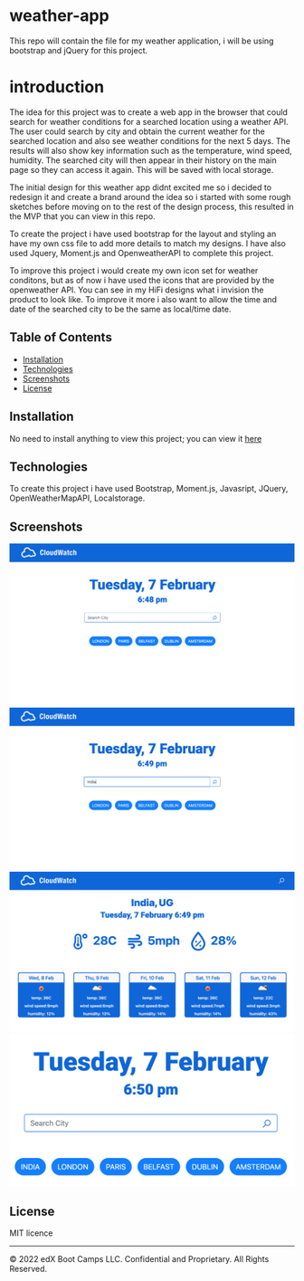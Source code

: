 # weather-app

This repo will contain the file for my weather application, i will be using bootstrap and jQuery for this project.

# introduction

The idea for this project was to create a web app in the browser that could search for weather conditions for a searched location using a weather API. The user could search by city and obtain the current weather for the searched location and also see weather conditions for the next 5 days. The results will also show key information such as the temperature, wind speed, humidity. The searched city will then appear in their history on the main page so they can access it again. This will be saved with local storage.

The initial design for this weather app didnt excited me so i decided to redesign it and create a brand around the idea so i started with some rough sketches before moving on to the rest of the design process, this resulted in the MVP that you can view in this repo.

To create the project i have used bootstrap for the layout and styling an have my own css file to add more details to match my designs. I have also used Jquery, Moment.js and OpenweatherAPI to complete this project.

To improve this project i would create my own icon set for weather conditons, but as of now i have used the icons that are provided by the openweather API. You can see in my HiFi designs what i invision the product to look like.
To improve it more i also want to allow the time and date of the searched city to be the same as local/time date.

## Table of Contents

- [Installation](#installation)
- [Technologies](#technologie)
- [Screenshots](#screenshots)
- [License](#license)

## Installation

No need to install anything to view this project; you can view it [here](https://chriskeno95.github.io/weather-app/)

## Technologies

To create this project i have used Bootstrap, Moment.js, Javasript, JQuery, OpenWeatherMapAPI, Localstorage.

## Screenshots

![screenshot](./assets/images/screenshot1.png)
![screenshot](./assets/images/screenshot2.png)
![screenshot](./assets/images/screenshot3.png)
![screenshot](./assets/images/screenshot4.png)

## License

MIT licence

---

© 2022 edX Boot Camps LLC. Confidential and Proprietary. All Rights Reserved.
